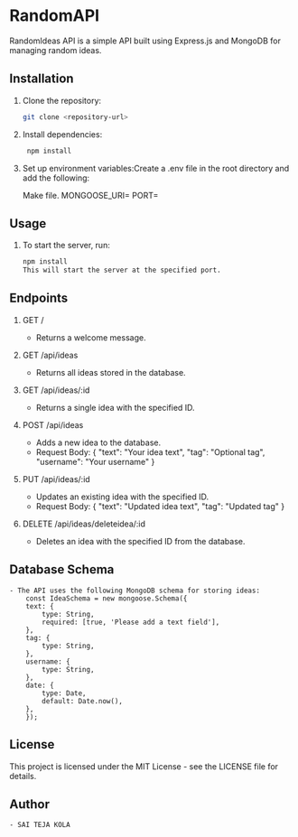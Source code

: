 # RandomAPI

RandomIdeas API is a simple API built using Express.js and MongoDB for managing random ideas.

## Installation

1. Clone the repository:

   ```bash
   git clone <repository-url>

2. Install dependencies:

   ```bash
    npm install

3. Set up environment variables:Create a .env file in the root directory and add the following:

    Make file.
    MONGOOSE_URI=<your-mongodb-uri>
    PORT=<port-number>

## Usage
1. To start the server, run:

    ```bash
    npm install
    This will start the server at the specified port.

## Endpoints
1. GET /
    - Returns a welcome message.

2. GET /api/ideas
    - Returns all ideas stored in the database.

3. GET /api/ideas/:id
    - Returns a single idea with the specified ID.

4. POST /api/ideas
    - Adds a new idea to the database.
    - Request Body: 
        {
            "text": "Your idea text",
            "tag": "Optional tag",
            "username": "Your username"
        }

5. PUT /api/ideas/:id
    - Updates an existing idea with the specified ID.
    - Request Body:
        {
            "text": "Updated idea text",
            "tag": "Updated tag"
        }

6. DELETE /api/ideas/deleteidea/:id
    - Deletes an idea with the specified ID from the database.

## Database Schema
    - The API uses the following MongoDB schema for storing ideas:
        const IdeaSchema = new mongoose.Schema({
        text: {
            type: String,
            required: [true, 'Please add a text field'],
        },
        tag: {
            type: String,
        },
        username: {
            type: String,
        },
        date: {
            type: Date,
            default: Date.now(),
        },
        });
## License
This project is licensed under the MIT License - see the LICENSE file for details.

## Author
    - SAI TEJA KOLA